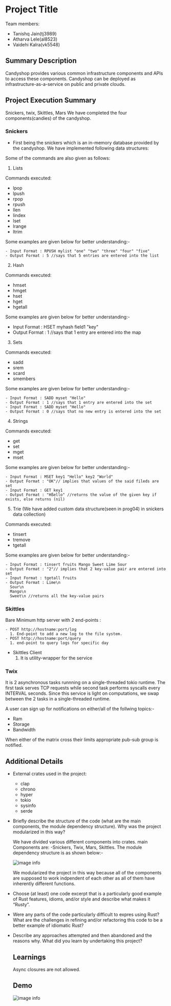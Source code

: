 # Project Title

Team members:

- Tanishq Jain(tj3989)
- Atharva Lele(al8523)
- Vaidehi Kalra(vk5548)

## Summary Description

Candyshop provides various common infrastructure components and APIs to access
these components. Candyshop can be deployed as infrastructure-as-a-service on
public and private clouds.

## Project Execution Summary

Snickers, twix, Skittles, Mars
We have completed the four components(candies) of the candyshop.

### Snickers

- First being the snickers which is an in-memory database provided by the candyshop.
  We have implemented following data structures:

Some of the commands are also given as follows:

1. Lists

Commands executed:

- lpop
- lpush
- rpop
- rpush
- llen
- lindex
- lset
- lrange
- ltrim

Some examples are given below for better understanding:-

    - Input Format : RPUSH mylist "one" "two" "three" "four" "five"
    - Output Format : 5 //says that 5 entries are entered into the list

2. Hash

Commands executed:

- hmset
- hmget
- hset
- hget
- hgetall

Some examples are given below for better understanding:-

- Input Format : HSET myhash field1 "key"
- Output Format : 1 //says that 1 entry are entered into the map

3. Sets

Commands executed:

- sadd
- srem
- scard
- smembers

Some examples are given below for better understanding:-

    - Input Format : SADD myset "Hello"
    - Output Format : 1 //says that 1 entry are entered into the set
    - Input Format : SADD myset "Hello"
    - Output Format : 0 //says that no new entry is entered into the set

4. Strings

Commands executed:

- get
- set
- mget
- mset

Some examples are given below for better understanding:-

    - Input Format : MSET key1 "Hello" key2 "World"
    - Output Format : "OK"// implies that values of the said fileds are set
    - Input Format : GET key1
    - Output Format : "Hßello" //returns the value of the given key if exists, else returns (nil)

5. Trie (We have added custom data structure(seen in prog04) in snickers data collection)

Commands executed:

- tinsert
- tremove
- tgetall

Some examples are given below for better understanding:-

    - Input Format : tinsert fruits Mango Sweet Lime Sour
    - Output Format : "2"// implies that 2 key-value pair are entered into set
    - Input Format : tgetall fruits
    - Output Format : Lime\n
      Sour\n
      Mango\n
      Sweet\n //returns all the key-value pairs

### Skittles

Bare Minimum http server with 2 end-points :

    - POST http://hostname:port/log
      1. End-point to add a new log to the file system.
    - POST http://hostname:port/query
      1. end-point to query logs for specific day

- Skittles Client
  1.  It is utility-wrapper for the service

### Twix

It is 2 asynchronous tasks runnning on a single-threaded tokio runtime.
The first task serves TCP requests while second task performs syscalls every INTERVAL seconds. Since this service is light on computations, we swap between the 2 tasks in a single-threaded runtime.

A user can sign up for notifications on either/all of the follwing topics:-

- Ram
- Storage
- Bandwidth

When either of the matrix cross their limits appropriate pub-sub group is notified.

## Additional Details

- External crates used in the project:

  - clap
  - chrono
  - hyper
  - tokio
  - sysinfo
  - serde

- Briefly describe the structure of the code (what are the main components, the
  module dependency structure). Why was the project modularized in this way?

  We have divided various different components into crates.
  main Components are:
  -Snickers, Twix, Mars, Skittles.
  The module dependency structure is as shown below:-

  ![image info](/Images/Components.jpeg)

  We modularized the project in this way because all of the components are supposed to work indpendent of each other as all of them have inherently different functions.

- Choose (at least) one code excerpt that is a particularly good example of Rust
  features, idioms, and/or style and describe what makes it “Rusty”.
- Were any parts of the code particularly difficult to expres using Rust? What
  are the challenges in refining and/or refactoring this code to be a better
  example of idiomatic Rust?
- Describe any approaches attempted and then abandoned and the reasons why. What
  did you learn by undertaking this project?

  ## Learnings

  Async closures are not allowed.

  ## Demo

  ![image info](/Images/demo.jpeg)
